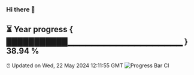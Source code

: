 ### Hi there 👋
⏳ Year progress { ███████████▁▁▁▁▁▁▁▁▁▁▁▁▁▁▁▁▁▁▁ } 38.94 %
---
⏰ Updated on Wed, 22 May 2024 12:11:55 GMT
![Progress Bar CI](https://github.com/Moyi321/Moyi321/workflows/Progress%20Bar%20CI/badge.svg)
